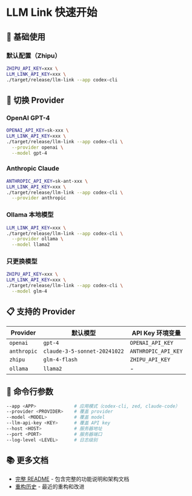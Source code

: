 # LLM Link 快速开始

## 🚀 基础使用

### 默认配置（Zhipu）
```bash
ZHIPU_API_KEY=xxx \
LLM_LINK_API_KEY=xxx \
./target/release/llm-link --app codex-cli
```

## 🔄 切换 Provider

### OpenAI GPT-4
```bash
OPENAI_API_KEY=sk-xxx \
LLM_LINK_API_KEY=xxx \
./target/release/llm-link --app codex-cli \
  --provider openai \
  --model gpt-4
```

### Anthropic Claude
```bash
ANTHROPIC_API_KEY=sk-ant-xxx \
LLM_LINK_API_KEY=xxx \
./target/release/llm-link --app codex-cli \
  --provider anthropic
```

### Ollama 本地模型
```bash
LLM_LINK_API_KEY=xxx \
./target/release/llm-link --app codex-cli \
  --provider ollama \
  --model llama2
```

### 只更换模型
```bash
ZHIPU_API_KEY=xxx \
LLM_LINK_API_KEY=xxx \
./target/release/llm-link --app codex-cli \
  --model glm-4
```

## 📋 支持的 Provider

| Provider | 默认模型 | API Key 环境变量 |
|----------|---------|-----------------|
| `openai` | `gpt-4` | `OPENAI_API_KEY` |
| `anthropic` | `claude-3-5-sonnet-20241022` | `ANTHROPIC_API_KEY` |
| `zhipu` | `glm-4-flash` | `ZHIPU_API_KEY` |
| `ollama` | `llama2` | - |

## 🔧 命令行参数

```bash
--app <APP>              # 应用模式（codex-cli, zed, claude-code）
--provider <PROVIDER>    # 覆盖 provider
--model <MODEL>          # 覆盖 model
--llm-api-key <KEY>      # 覆盖 API key
--host <HOST>            # 服务器地址
--port <PORT>            # 服务器端口
--log-level <LEVEL>      # 日志级别
```

## 📚 更多文档

- [完整 README](../README.md) - 包含完整的功能说明和架构文档
- [重构历史](REFACTORING.md) - 最近的重构和改进

